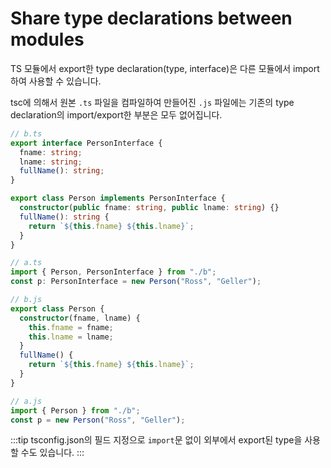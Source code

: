 # Share type declarations between modules

TS 모듈에서 export한 type declaration(type, interface)은 다른 모듈에서 import하여 사용할 수 있습니다.

tsc에 의해서 원본 `.ts` 파일을 컴파일하여 만들어진 `.js` 파일에는 기존의 type declaration의 import/export한 부분은 모두 없어집니다.

```ts
// b.ts
export interface PersonInterface {
  fname: string;
  lname: string;
  fullName(): string;
}

export class Person implements PersonInterface {
  constructor(public fname: string, public lname: string) {}
  fullName(): string {
    return `${this.fname} ${this.lname}`;
  }
}

// a.ts
import { Person, PersonInterface } from "./b";
const p: PersonInterface = new Person("Ross", "Geller");
```

```ts
// b.js
export class Person {
  constructor(fname, lname) {
    this.fname = fname;
    this.lname = lname;
  }
  fullName() {
    return `${this.fname} ${this.lname}`;
  }
}

// a.js
import { Person } from "./b";
const p = new Person("Ross", "Geller");
```

:::tip
tsconfig.json의 필드 지정으로 `import`문 없이 외부에서 export된 type을 사용할 수도 있습니다.
:::
